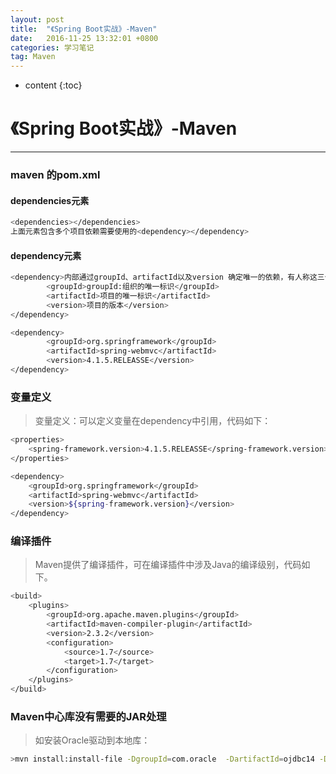 ```yaml
---
layout: post
title:  "《Spring Boot实战》-Maven"
date:   2016-11-25 13:32:01 +0800
categories: 学习笔记
tag: Maven
---
```


* content
{:toc}


# 《Spring Boot实战》-Maven

----------

### maven 的pom.xml

#### dependencies元素
```bash
<dependencies></dependencies>
上面元素包含多个项目依赖需要使用的<dependency></dependency>
```
#### dependency元素
```bash
<dependency>内部通过groupId、artifactId以及version 确定唯一的依赖，有人称这三个为坐标</dependency>
        <groupId>groupId:组织的唯一标识</groupId>
        <artifactId>项目的唯一标识</artifactId>
        <version>项目的版本</version>
</dependency>

<dependency>
        <groupId>org.springframework</groupId>
        <artifactId>spring-webmvc</artifactId>
        <version>4.1.5.RELEASSE</version>
</dependency>
```
### 变量定义
>变量定义：<properties></properties>可以定义变量在dependency中引用，代码如下：
```bash
<properties>
    <spring-framework.version>4.1.5.RELEASSE</spring-framework.version>
</properties>

<dependency>
    <groupId>org.springframework</groupId>
    <artifactId>spring-webmvc</artifactId>
    <version>${spring-framework.version}</version>
</dependency>
```
### 编译插件

>Maven提供了编译插件，可在编译插件中涉及Java的编译级别，代码如下。

```bash
<build>
    <plugins>
        <groupId>org.apache.maven.plugins</groupId>
        <artifactId>maven-compiler-plugin</artifactId>
        <version>2.3.2</version>
        <configuration>
            <source>1.7</source>
            <target>1.7</target>
        </configuration>
    </plugins>
</build>
```

### Maven中心库没有需要的JAR处理

>如安装Oracle驱动到本地库：

```bash
>mvn install:install-file -DgroupId=com.oracle  -DartifactId=ojdbc14 -Dversion=10.2.0.2.0 -Dpackaging=jar  -Dfile=D:\ojdbc14.jar
```

 

 

 

[jekyll]:      http://jekyllrb.com
[jekyll-gh]:   https://github.com/jekyll/jekyll
[jekyll-help]: https://github.com/jekyll/jekyll-help